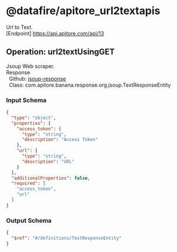 # @datafire/apitore_url2textapis
Url to Text.<BR />[Endpoint] https://api.apitore.com/api/13

## Operation: url2textUsingGET
Jsoup Web scraper.<BR />Response<BR />&nbsp; Github: <a href="https://github.com/keigohtr/apitore-response-parent/tree/master/jsoup-response">jsoup-response</a><BR />&nbsp; Class: com.apitore.banana.response.org.jsoup.TextResponseEntity<BR />

### Input Schema
```json
{
  "type": "object",
  "properties": {
    "access_token": {
      "type": "string",
      "description": "Access Token"
    },
    "url": {
      "type": "string",
      "description": "URL"
    }
  },
  "additionalProperties": false,
  "required": [
    "access_token",
    "url"
  ]
}
```
### Output Schema
```json
{
  "$ref": "#/definitions/TextResponseEntity"
}
```
